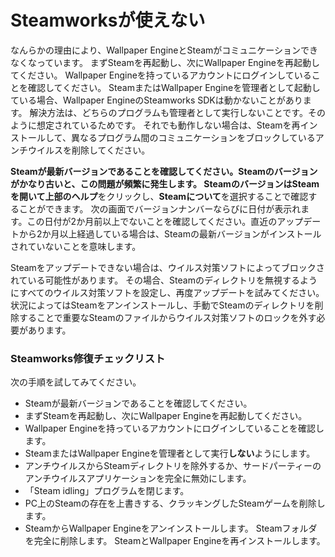 # Steamworksが使えない

なんらかの理由により、Wallpaper EngineとSteamがコミュニケーションできなくなっています。 まずSteamを再起動し、次にWallpaper Engineを再起動してください。 Wallpaper Engineを持っているアカウントにログインしていることを確認してください。 SteamまたはWallpaper Engineを管理者として起動している場合、Wallpaper EngineのSteamworks SDKは動かないことがあります。 解決方法は、どちらのプログラムも管理者として実行しないことです。そのように想定されているためです。 それでも動作しない場合は、Steamを再インストールして、異なるプログラム間のコミュニケーションをブロックしているアンチウイルスを削除してください。

**Steamが最新バージョンであることを確認してください。**Steamのバージョンがかなり古いと、この問題が頻繁に発生します。 SteamのバージョンはSteamを開いて上部の**ヘルプ**をクリックし、**Steamについて**を選択することで確認することができます。 次の画面でバージョンナンバーならびに日付が表示れます。この日付が2か月前以上でないことを確認してください。直近のアップデートから2か月以上経過している場合は、Steamの最新バージョンがインストールされていないことを意味します。

Steamをアップデートできない場合は、ウイルス対策ソフトによってブロックされている可能性があります。 その場合、Steamのディレクトリを無視するようにすべてのウイルス対策ソフトを設定し、再度アップデートを試みてください。 状況によってはSteamをアンインストールし、手動でSteamのディレクトリを削除することで重要なSteamのファイルからウイルス対策ソフトのロックを外す必要があります。

### Steamworks修復チェックリスト

次の手順を試してみてください。

* Steamが最新バージョンであることを確認してください。
* まずSteamを再起動し、次にWallpaper Engineを再起動してください。
* Wallpaper Engineを持っているアカウントにログインしていることを確認します。
* SteamまたはWallpaper Engineを管理者として実行**しない**ようにします。
* アンチウイルスからSteamディレクトリを除外するか、サードパーティーのアンチウイルスアプリケーションを完全に無効にします。
* 「Steam idling」プログラムを閉じます。
* PC上のSteamの存在を上書きする、クラッキングしたSteamゲームを削除します。
* SteamからWallpaper Engineをアンインストールします。 Steamフォルダを完全に削除します。 SteamとWallpaper Engineを再インストールします。
